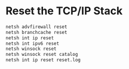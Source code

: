 # Reset the TCP/IP Stack

```bat
netsh advfirewall reset
netsh branchcache reset
netsh int ip reset
netsh int ipv6 reset
netsh winsock reset
netsh winsock reset catalog
netsh int ip reset reset.log
```
